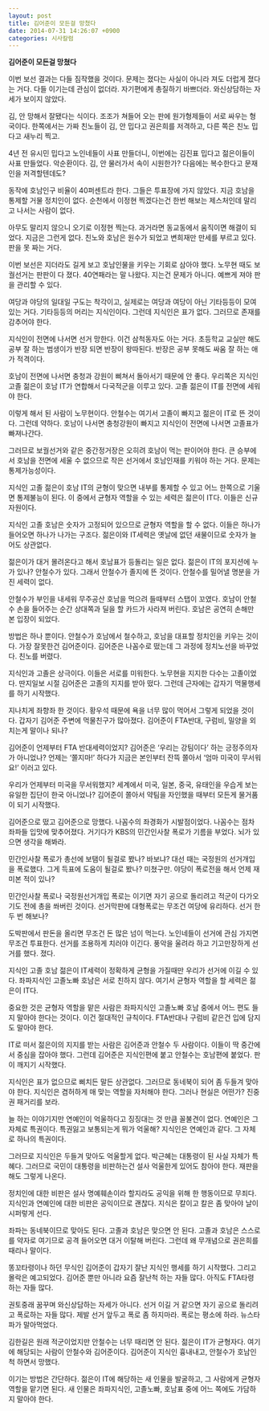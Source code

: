 ```yaml
---
layout: post
title: 김어준이 모든걸 망쳤다
date: 2014-07-31 14:26:07 +0900
categories: 시사칼럼
---
```

**김어준이 모든걸 망쳤다** 

  


이번 보선 결과는 다들 짐작했을 것이다. 문제는 졌다는 사실이 아니라 져도 더럽게 졌다는 거다. 다들 이기는데 관심이 없더라. 자기편에게 총질하기 바쁘더라. 와신상담하는 자세가 보이지 않았다. 

  


김, 안 망해서 잘됐다는 식이다. 조조가 쳐들어 오는 판에 원가형제들이 서로 싸우는 형국이다. 한쪽에서는 가짜 친노들이 김, 안 밉다고 권은희를 저격하고, 다른 쪽은 친노 밉다고 새누리 찍고. 

  


4년 전 유시민 밉다고 노인네들이 사표 만들더니, 이번에는 김진표 밉다고 젊은이들이 사표 만들었다. 악순환이다. 김, 안 물러가서 속이 시원한가? 다음에는 복수한다고 문재인을 저격할텐데도?

  


동작에 호남인구 비율이 40퍼센트라 한다. 그들은 투표장에 가지 않았다. 지금 호남을 통제할 거물 정치인이 없다. 순천에서 이정현 찍겠다는건 한번 해보는 제스처인데 말리고 나서는 사람이 없다.

  


아무도 말리지 않으니 오기로 이정현 찍는다. 과거라면 동교동에서 움직이면 해결이 되었다. 지금은 그런게 없다. 친노와 호남은 원수가 되었고 변희재만 만세를 부르고 있다. 판을 못 짜는 거다. 

  


이번 보선은 지더라도 길게 보고 호남인물을 키우는 기회로 삼아야 했다. 노무현 때도 보궐선거는 판판이 다 졌다. 40연패라는 말 나왔다. 지는건 문제가 아니다. 예쁘게 져야 판을 관리할 수 있다. 

  


여당과 야당의 일대일 구도는 착각이고, 실제로는 여당과 여당이 아닌 기타등등이 모여있는 거다. 기타등등의 머리는 지식인이다. 그런데 지식인은 표가 없다. 그러므로 존재를 감추어야 한다. 

  


지식인이 전면에 나서면 선거 망한다. 이건 삼척동자도 아는 거다. 초등학교 교실만 해도 공부 잘 하는 범생이가 반장 되면 반장이 왕따된다. 반장은 공부 못해도 싸움 잘 하는 애가 적격이다.

  


호남이 전면에 나서면 충청과 강원이 삐쳐서 돌아서기 때문에 안 좋다. 우리쪽은 지식인 고졸 젊은이 호남 IT가 연합해서 다국적군을 이루고 있다. 고졸 젊은이 IT를 전면에 세워야 한다. 

  


이렇게 해서 된 사람이 노무현이다. 안철수는 여기서 고졸이 빠지고 젊은이 IT로 뜬 것이다. 그런데 약하다. 호남이 나서면 충청강원이 빠지고 지식인이 전면에 나서면 고졸표가 빠져나간다. 

  


그러므로 보궐선거와 같은 중간정거장은 오히려 호남이 먹는 판이어야 한다. 큰 승부에서 호남을 전면에 세울 수 없으므로 작은 선거에서 호남인재를 키워야 하는 거다. 문제는 통제가능성이다. 

  


지식인 고졸 젊은이 호남 IT의 균형이 맞으면 내부를 통제할 수 있고 어느 한쪽으로 기울면 통제불능이 된다. 이 중에서 균형자 역할을 수 있는 세력은 젊은이 IT다. 이들은 신규자원이다. 

  


지식인 고졸 호남은 숫자가 고정되어 있으므로 균형자 역할을 할 수 없다. 이들은 하나가 들어오면 하나가 나가는 구조다. 젊은이와 IT세력은 옛날에 없던 새물이므로 숫자가 늘어도 상관없다.

  


젊은이가 대거 몰려온다고 해서 호남표가 등돌리는 일은 없다. 젊은이 IT의 포지션에 누가 있나? 안철수가 있다. 그래서 안철수가 졸지에 뜬 것이다. 안철수를 밀어낼 명분을 가진 세력이 없다. 

  


안철수가 부인을 내세워 무주공산 호남을 먹으려 들때부터 스탭이 꼬였다. 호남이 안철수 손을 들어주는 순간 상대쪽과 딜을 할 카드가 사라져 버린다. 호남은 공연히 손해만 본 입장이 되었다. 

  


방법은 하나 뿐이다. 안철수가 호남에서 철수하고, 호남을 대표할 정치인을 키우는 것이다. 가장 잘못한건 김어준이다. 김어준은 나꼼수로 떴는데 그 과정에 정치노선을 바꾸었다. 친노를 버렸다.

  


지식인과 고졸은 상극이다. 이들은 서로를 미워한다. 노무현을 지지한 다수는 고졸이었다. 딴지일보 시절 김어준은 고졸의 지지를 받아 떴다. 그런데 근자에는 갑자기 먹물행세를 하기 시작했다. 

  


지나치게 좌향좌 한 것이다. 황우석 때문에 욕을 너무 많이 먹어서 그렇게 되었을 것이다. 갑자기 김어준 주변에 먹물친구가 많아졌다. 김어준이 FTA반대, 구럼비, 밀양을 외치는게 말이나 되나?

  


김어준이 언제부터 FTA 반대세력이었지? 김어준은 ‘우리는 강팀이다’ 하는 긍정주의자가 아니었나? 언제는 ‘쫄지마!’ 하다가 지금은 본인부터 잔뜩 쫄아서 ‘엄마 미국이 무서워요!’ 이러고 있다. 

  


우리가 언제부터 미국을 무서워했지? 세계에서 미국, 일본, 중국, 유태인을 우습게 보는 유일한 집단이 한국 아니었나? 김어준이 쫄아서 약팀을 자인했을 때부터 모든게 물거품이 되기 시작했다. 

  


김어준으로 떴고 김어준으로 망했다. 나꼼수의 좌경화가 시발점이었다. 나꼼수는 점차 좌파들 입맛에 맞추어졌다. 거기다가 KBS의 민간인사찰 폭로가 기름을 부었다. 뇌가 있으면 생각을 해봐라. 

  


민간인사찰 폭로가 총선에 보탬이 될걸로 봤나? 바보냐? 대선 때는 국정원의 선거개입을 폭로했다. 그게 득표에 도움이 될걸로 봤나? 미쳤구만. 야당이 폭로전을 해서 언제 재미본 적이 있나? 

  


민간인사찰 폭로나 국정원선거개입 폭로는 이기면 자기 공으로 돌리려고 적군이 다가오기도 전에 총을 쏴버린 것이다. 선거막판에 대형폭로는 무조건 여당에 유리하다. 선거 한 두 번 해보나? 

  


도박판에서 판돈을 올리면 무조건 돈 많은 넘이 먹는다. 노인네들이 선거에 관심 가지면 무조건 투표한다. 선거를 조용하게 치러야 이긴다. 풍악을 울려라 하고 기고만장하게 선거를 했다. 졌다.

  


지식인 고졸 호남 젊은이 IT세력이 정확하게 균형을 가질때만 우리가 선거에 이길 수 있다. 좌파지식인 고졸노빠 호남은 서로 친하지 않다. 여기서 균형자 역할을 할 세력은 젊은이 IT다. 

  


중요한 것은 균형자 역할을 맡은 사람은 좌파지식인 고졸노빠 호남 중에서 어느 편도 들지 말아야 한다는 것이다. 이건 절대적인 규칙이다. FTA반대나 구럼비 같은건 입에 담지도 말아야 한다.

  


IT로 떠서 젊은이의 지지를 받는 사람은 김어준과 안철수 두 사람이다. 이들이 딱 중간에서 중심을 잡아야 했다. 그런데 김어준은 지식인편에 붙고 안철수는 호남편에 붙었다. 판이 깨지기 시작했다. 

  


지식인은 표가 없으므로 삐치든 말든 상관없다. 그러므로 동네북이 되어 좀 두들겨 맞아야 한다. 지식인은 겸허하게 매 맞는 역할을 자처해야 한다. 그러나 현실은 어떤가? 진중권 패거리를 보라. 

  


늘 하는 이야기지만 연예인이 억울하다고 징징대는 것 만큼 꼴불견이 없다. 연예인은 그 자체로 특권이다. 특권잃고 보통되는게 뭐가 억울해? 지식인은 연예인과 같다. 그 자체로 하나의 특권이다. 

  


그러므로 지식인은 두들겨 맞아도 억울할게 없다. 박근혜는 대통령이 된 사실 자체가 특혜다. 그러므로 국민이 대통령을 비판하는건 설사 억울한게 있어도 참아야 한다. 재판을 해도 그렇게 나온다. 

  


정치인에 대한 비판은 설사 명예훼손이라 할지라도 공익을 위해 한 행동이므로 무죄다. 지식인과 연예인에 대한 비판은 공익이므로 괜찮다. 지식은 칼이고 칼은 좀 맞아야 날이 시퍼렇게 선다. 

  


좌파는 동네북이므로 맞아도 된다. 고졸과 호남은 맞으면 안 된다. 고졸과 호남은 스스로를 약자로 여기므로 공격 들어오면 대거 이탈해 버린다. 그런데 왜 무개념으로 권은희를 때리나 말이다. 

  


똥꼬타령이나 하던 무식인 김어준이 갑자기 잘난 지식인 행세를 하기 시작했다. 그리고 몰락은 예고되었다. 김어준 뿐만 아니라 요즘 잘난척 하는 자들 많다. 아직도 FTA타령 하는 자들 많다. 

  


권토중래 꿈꾸며 와신상담하는 자세가 아니다. 선거 이길 거 같으면 자기 공으로 돌리려고 폭로하는 자들 많다. 제발 선거 앞두고 폭로 좀 하지마라. 폭로는 평소에 하라. 뉴스타파가 말아먹었다.

  


김한길은 원래 적군이었지만 안철수는 너무 때리면 안 된다. 젊은이 IT가 균형자다. 여기에 해당되는 사람이 안철수와 김어준이다. 김어준이 지식인 흉내내고, 안철수가 호남인척 하면서 망했다. 

  


이기는 방법은 간단하다. 젊은이 IT에 해당하는 새 인물을 발굴하고, 그 사람에게 균형자 역할을 맡기면 된다. 새 인물은 좌파지식인, 고졸노빠, 호남표 중에 어느 쪽에도 가담하지 말아야 한다.